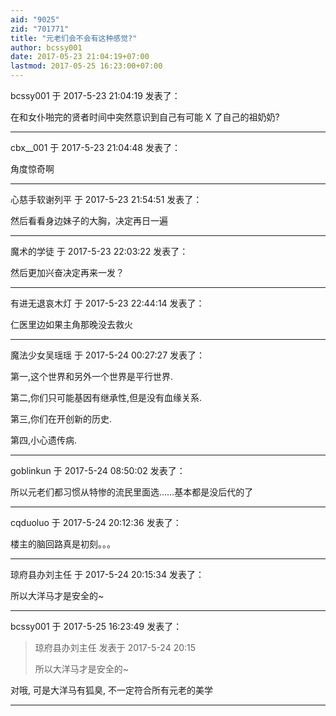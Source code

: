 ```yaml
---
aid: "9025"
zid: "701771"
title: "元老们会不会有这种感觉?"
author: bcssy001
date: 2017-05-23 21:04:19+07:00
lastmod: 2017-05-25 16:23:00+07:00
---
```


bcssy001 于 2017-5-23 21:04:19 发表了：

在和女仆啪完的贤者时间中突然意识到自己有可能 X 了自己的祖奶奶?

---

cbx\_\_001 于 2017-5-23 21:04:48 发表了：

角度惊奇啊

---

心慈手软谢列平 于 2017-5-23 21:54:51 发表了：

然后看看身边妹子的大胸，决定再日一遍

---

魔术的学徒 于 2017-5-23 22:03:22 发表了：

然后更加兴奋决定再来一发？

---

有进无退哀木灯 于 2017-5-23 22:44:14 发表了：

仁医里边如果主角那晚没去救火

---

魔法少女吴瑶瑶 于 2017-5-24 00:27:27 发表了：

第一,这个世界和另外一个世界是平行世界.

第二,你们只可能基因有继承性,但是没有血缘关系.

第三,你们在开创新的历史.

第四,小心遗传病.

---

goblinkun 于 2017-5-24 08:50:02 发表了：

所以元老们都习惯从特惨的流民里面选……基本都是没后代的了

---

cqduoluo 于 2017-5-24 20:12:36 发表了：

楼主的脑回路真是初刻。。。

---

琼府县办刘主任 于 2017-5-24 20:15:34 发表了：

所以大洋马才是安全的~

---

bcssy001 于 2017-5-25 16:23:49 发表了：

> 琼府县办刘主任 发表于 2017-5-24 20:15
>
> 所以大洋马才是安全的~

对哦, 可是大洋马有狐臭, 不一定符合所有元老的美学

---
